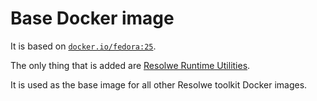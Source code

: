 # Base Docker image

It is based on [`docker.io/fedora:25`](https://hub.docker.com/_/fedora/).

The only thing that is added are [Resolwe Runtime Utilities](
http://resolwe-runtime-utils.readthedocs.io).

It is used as the base image for all other Resolwe toolkit Docker images.
